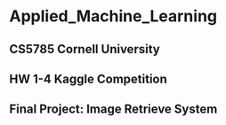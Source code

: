 # Applied_Machine_Learning
CS5785 Cornell University
----
HW 1-4 Kaggle Competition
----
Final Project: Image Retrieve System
----
